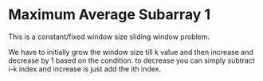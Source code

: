 # Maximum Average Subarray 1

This is a constant/fixed window size sliding window problem.

We have to initially grow the window size till k value and then
increase and decrease by 1 based on the condition.
to decrease you can simply subtract i-k index and increase is just add the ith index.
